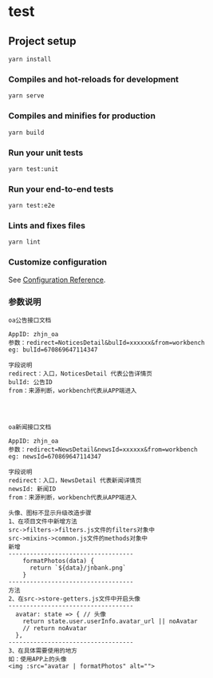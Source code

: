 # test

## Project setup
```
yarn install
```

### Compiles and hot-reloads for development
```
yarn serve
```

### Compiles and minifies for production
```
yarn build
```

### Run your unit tests
```
yarn test:unit
```

### Run your end-to-end tests
```
yarn test:e2e
```

### Lints and fixes files
```
yarn lint
```

### Customize configuration
See [Configuration Reference](https://cli.vuejs.org/config/).


### 参数说明
```
oa公告接口文档

AppID: zhjn_oa
参数：redirect=NoticesDetail&bulId=xxxxxx&from=workbench
eg: bulId=670869647114347

字段说明
redirect：入口，NoticesDetail 代表公告详情页
bulId: 公告ID
from：来源判断，workbench代表从APP端进入




oa新闻接口文档

AppID: zhjn_oa
参数：redirect=NewsDetail&newsId=xxxxxx&from=workbench
eg: newsId=670869647114347

字段说明
redirect：入口，NewsDetail 代表新闻详情页
newsId: 新闻ID
from：来源判断，workbench代表从APP端进入
```
````
头像、图标不显示升级改造步骤
1、在项目文件中新增方法
src->filters->filters.js文件的filters对象中
src->mixins->common.js文件的methods对象中
新增
-----------------------------------
    formatPhotos(data) {
      return `${data}/jnbank.png`
    }
-----------------------------------
方法
2、在src->store-getters.js文件中开启头像
-----------------------------------
  avatar: state => { // 头像
    return state.user.userInfo.avatar_url || noAvatar
    // return noAvatar
  },
-----------------------------------
3、在具体需要使用的地方
如：使用APP上的头像
<img :src="avatar | formatPhotos" alt="">
````